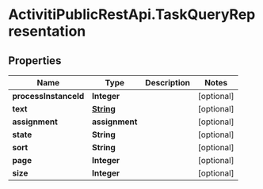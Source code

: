 # ActivitiPublicRestApi.TaskQueryRepresentation

## Properties
Name | Type | Description | Notes
------------ | ------------- | ------------- | -------------
**processInstanceId** | **Integer** |  | [optional] 
**text** | [**String**](TaskFilterRepresentation.md) |  | [optional] 
**assignment** | **assignment** |  | [optional] 
**state** | **String** |  | [optional] 
**sort** | **String** |  | [optional] 
**page** | **Integer** |  | [optional] 
**size** | **Integer** |  | [optional] 

